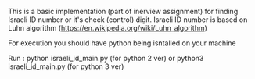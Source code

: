 This is a basic implementation (part of inerview assignment) for finding Israeli ID number or it's check (control) digit.
Israeli ID number is based on Luhn algorithm (https://en.wikipedia.org/wiki/Luhn_algorithm)

For execution you should have python being isntalled on your machine

Run : python israeli_id_main.py (for python 2 ver) or python3 israeli_id_main.py (for python 3 ver)